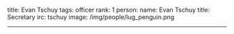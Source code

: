 title: Evan Tschuy
tags: officer
rank: 1 
person:
    name: Evan Tschuy
    title: Secretary
    irc: tschuy
    image: /img/people/lug_penguin.png

---

